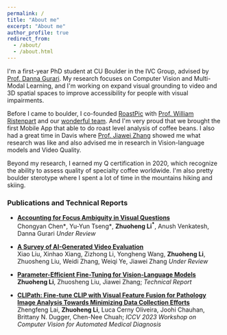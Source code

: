 ```yaml
---
permalink: /
title: "About me"
excerpt: "About me"
author_profile: true
redirect_from: 
  - /about/
  - /about.html
---
```


I'm a first-year PhD student at CU Boulder in the IVC Group, advised by [Prof. Danna Gurari](https://dannagurari.colorado.edu/). My research focuses on Computer Vision and Multi-Modal Learning, and I'm working on expand visual grounding to video and 3D spatial spaces to improve accessibility for people with visual impairments.

Before I came to boulder, I co-founded [RoastPic](https://www.roastpic.com/) with [Prof. William Ristenpart](https://coffeecenter.ucdavis.edu/people/william-ristenpart) and our [wonderful team](https://www.roastpic.com/about-us). And I'm very proud that we brought the first Mobile App that able to do roast level analysis of coffee beans. I also had a great time in Davis where [Prof. Jiawei Zhang](http://jiaweizhang.net/) showed me what research was like and also advised me in research in Vision-language models and Video Quality.

Beyond my research, I earned my Q certification in 2020, which recognize the ability to assess quality of specialty coffee worldwide. I'm also pretty boulder sterotype where I spent a lot of time in the mountains hiking and skiing. 

### Publications and Technical Reports
* **[Accounting for Focus Ambiguity in Visual Questions](https://arxiv.org/abs/2501.02201)**  
Chongyan Chen\*<sup>*</sup>*, Yu-Yun Tseng*<sup>*</sup>*, **Zhuoheng Li<sup>*</sup>**, Anush Venkatesh, Danna Gurari
*Under Review*
* **[A Survey of AI-Generated Video Evaluation](https://arxiv.org/pdf/2410.19884)**  
Xiao Liu, Xinhao Xiang, Zizhong Li, Yongheng Wang, **Zhuoheng Li**, Zhuosheng Liu, Weidi Zhang, Weiqi Ye, Jiawei Zhang
*Under Review*

* **[Parameter-Efficient Fine-Tuning for Vision-Language Models](https://andy-lzh.github.io/files/PEFT_CLIP.pdf)**  
**Zhuoheng Li**, Zhuosheng Liu, Jiawei Zhang; 
 *Technical Report*

* **[CLIPath: Fine-tune CLIP with Visual Feature Fusion for Pathology Image Analysis Towards Minimizing Data Collection Efforts](https://openaccess.thecvf.com/content/ICCV2023W/CVAMD/papers/Lai_CLIPath_Fine-Tune_CLIP_with_Visual_Feature_Fusion_for_Pathology_Image_ICCVW_2023_paper.pdf)**  
 Zhengfeng Lai, **Zhuoheng Li**, Luca Cerny Oliveira, Joohi Chauhan, Brittany N. Dugger, Chen-Nee Chuah; 
 *ICCV 2023 Workshop on Computer Vision for Automated Medical Diagnosis*
